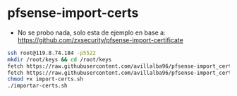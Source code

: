 # pfsense-import-certs

* No se probo nada, solo esta de ejemplo en base a:
<https://github.com/zxsecurity/pfsense-import-certificate>

```bash
ssh root@119.8.74.184 -p5522
mkdir /root/keys && cd /root/keys
fetch https://raw.githubusercontent.com/avillalba96/pfsense-import_certs/refs/heads/master/import-cert.php?token=GHSAT0AAAAAACUP4EJK42IB5RT6BDJA5UEIZ4ARQ3A)
fetch https://raw.githubusercontent.com/avillalba96/pfsense-import_certs/refs/heads/master/import-certs.sh?token=GHSAT0AAAAAACUP4EJL3PPYN7TXRH6TOLY6Z4ARQ4A
chmod +x import-certs.sh
./importar-certs.sh
```
